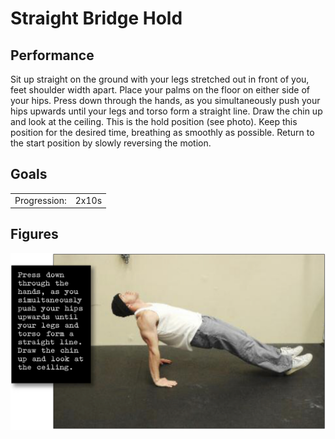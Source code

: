 # Straight Bridge Hold

## Performance

Sit up straight on the ground with your legs stretched out in front of you, feet shoulder width apart. Place your palms on the floor on either side of your hips. Press down through the hands, as you simultaneously push your hips upwards until your legs and torso form a straight line. Draw the chin up and look at the ceiling. This is the hold position (see photo). Keep this position for the desired time, breathing as smoothly as possible. Return to the start position by slowly reversing the motion.

## Goals

| | |
|---|---|
|Progression: | 2x10s |

## Figures

![](../../images/00_stretching/02_anterior_chain/2.png)
